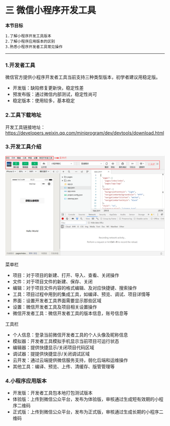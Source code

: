 # 三 微信小程序开发工具

**本节目标**

```
1.了解小程序开发工具版本
2.了解小程序应用版本的区别
3.熟悉小程序开发者工具常见操作
```

---

### 1.开发者工具

微信官方提供小程序开发者工具当前支持三种类型版本，初学者建议用稳定版。

- 开发版：缺陷修复更新快，稳定性差
- 预发布版：通过微信内部测试，稳定性尚可
- 稳定版本：使用较多，基本稳定

### 2.工具下载地址

开发工具链接地址：https://developers.weixin.qq.com/miniprogram/dev/devtools/download.html

### 3.开发工具介绍

![image-20191120182708556](../img/image-20191120182708556.png)

菜单栏

- 项目：对于项目的新建、打开、导入、查看、关闭操作
- 文件：对于项目文件的新建、保存、关闭
- 编辑：对于项目文件内容的格式编辑、及对应快捷键、搜索操作
- 工具：项目过程中用到的集成工具，如编译、预览、调试、项目详情等
- 界面：设置开发者工具界面需要显示那些区域
- 设置：微信开发者工具及项目相关设置操作
- 微信开发者工具：微信开发者工具的版本信息，账号信息等

工具栏

- 个人信息：登录当前微信开发者工具的个人头像及昵称信息
- 模拟器：开发者工具模拟手机显示当前项目可运行状态
- 编辑器：提供快捷显示/关闭项目代码区域
- 调试器：提提供快捷显示/关闭调试区域
- 云开发：通过云端提供微信服务支持，弱化后端和运维操作
- 其他工具：编译、预览、上传、清缓存、版管管理等

### 4.小程序应用版本

- 开发版：开发者工具包本地打包测试版本
- 体验版：上传到微信公众平台，发布为体验版，审核通过生成短有效期的小程序二维码
- 正式版：上传到微信公众平台，发布为正式版，审核通过生成长期的小程序二维码